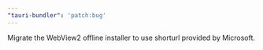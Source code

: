 ```yaml
---
"tauri-bundler": 'patch:bug'
---
```


Migrate the WebView2 offline installer to use shorturl provided by Microsoft.
